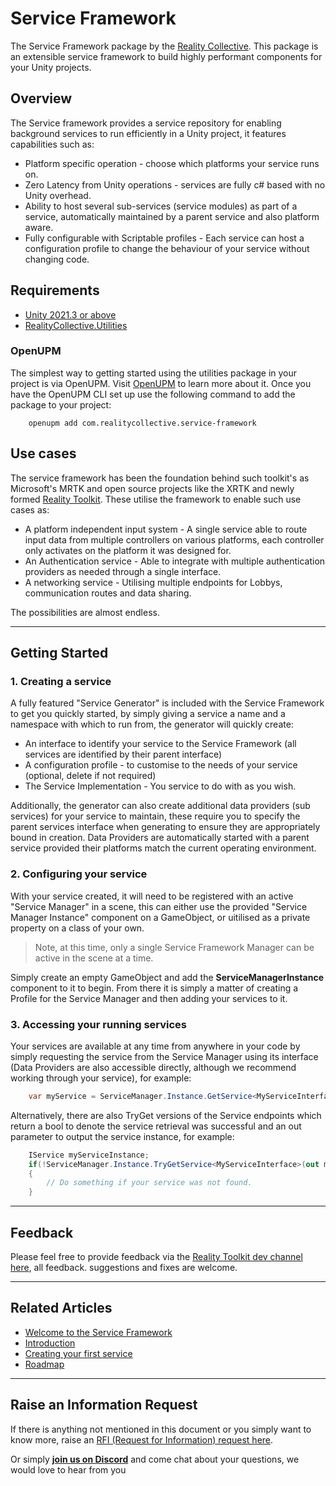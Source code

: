 # Service Framework

The Service Framework package by the [Reality Collective](https://www.realityCollective.io). This package is an extensible service framework to build highly performant components for your Unity projects.

## Overview

The Service framework provides a service repository for enabling background services to run efficiently in a Unity project, it features capabilities such as:

- Platform specific operation - choose which platforms your service runs on.
- Zero Latency from Unity operations - services are fully c# based with no Unity overhead.
- Ability to host several sub-services (service modules) as part of a service, automatically maintained by a parent service and also platform aware.
- Fully configurable with Scriptable profiles - Each service can host a configuration profile to change the behaviour of your service without changing code.

## Requirements

- [Unity 2021.3 or above](https://unity.com/)
- [RealityCollective.Utilities](https://github.com/realitycollective/com.realitycollective.utilities)

### OpenUPM

The simplest way to getting started using the utilities package in your project is via OpenUPM. Visit [OpenUPM](https://openupm.com/docs/) to learn more about it. Once you have the OpenUPM CLI set up use the following command to add the package to your project:

```text
    openupm add com.realitycollective.service-framework
```

## Use cases

The service framework has been the foundation behind such toolkit's as Microsoft's MRTK and open source projects like the XRTK and newly formed [Reality Toolkit](https://www.realitytoolkit.io/).  These utilise the framework to enable such use cases as:

- A platform independent input system - A single service able to route input data from multiple controllers on various platforms, each controller only activates on the platform it was designed for.
- An Authentication service - Able to integrate with multiple authentication providers as needed through a single interface.
- A networking service - Utilising multiple endpoints for Lobbys, communication routes and data sharing.

The possibilities are almost endless.

---

## Getting Started

### 1. Creating a service

A fully featured "Service Generator" is included with the Service Framework to get you quickly started, by simply giving a service a name and a namespace with which to run from, the generator will quickly create:

- An interface to identify your service to the Service Framework (all services are identified by their parent interface)
- A configuration profile - to customise to the needs of your service (optional, delete if not required)
- The Service Implementation - You service to do with as you wish.

Additionally, the generator can also create additional data providers (sub services) for your service to maintain, these require you to specify the parent services interface when generating to ensure they are appropriately bound in creation.  Data Providers are automatically started with a parent service provided their platforms match the current operating environment.

### 2. Configuring your service

With your service created, it will need to be registered with an active "Service Manager" in a scene, this can either use the provided "Service Manager Instance" component on a GameObject, or uitilised as a private property on a class of your own.

> Note, at this time, only a single Service Framework Manager can be active in the scene at a time.

Simply create an empty GameObject and add the **ServiceManagerInstance** component to it to begin.  From there it is simply a matter of creating a Profile for the Service Manager and then adding your services to it.

### 3. Accessing your running services

Your services are available at any time from anywhere in your code by simply requesting the service from the Service Manager using its interface (Data Providers are also accessible directly, although we recommend working through your service), for example:

```csharp
    var myService = ServiceManager.Instance.GetService<MyServiceInterface>();
```

Alternatively, there are also TryGet versions of the Service endpoints which return a bool to denote the service retrieval was successful and an out parameter to output the service instance, for example:

```csharp
    IService myServiceInstance;
    if(!ServiceManager.Instance.TryGetService<MyServiceInterface>(out myServiceInstance))
    {
        // Do something if your service was not found.
    }
```

---

## Feedback

Please feel free to provide feedback via the [Reality Toolkit dev channel here](https://github.com/realitycollective/com.realitycollective.service-framework/issues), all feedback. suggestions and fixes are welcome.

---

## Related Articles

- [Welcome to the Service Framework](https://service-framework.realitycollective.io/docs/get-started)
- [Introduction](https://service-framework.realitycollective.io/docs/basics/introduction)
- [Creating your first service](https://service-framework.realitycollective.io/docs/basics/getting_started)
- [Roadmap](https://service-framework.realitycollective.io/docs/basics/roadmap)

---

## Raise an Information Request

If there is anything not mentioned in this document or you simply want to know more, raise an [RFI (Request for Information) request here](https://github.com/realitycollective/com.realitycollective.service-framework/issues/new?assignees=&labels=question&template=request_for_information.md).

Or simply [**join us on Discord**](https://discord.gg/YjHAQD2XT8) and come chat about your questions, we would love to hear from you